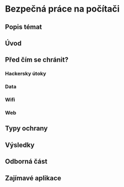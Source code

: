 # Bezpečná práce na počítači
## Popis témat
## Úvod
## Před čím se chránit?
### Hackersky útoky
### Data
### Wifi
### Web
## Typy ochrany
## Výsledky
## Odborná část
## Zajímavé aplikace
